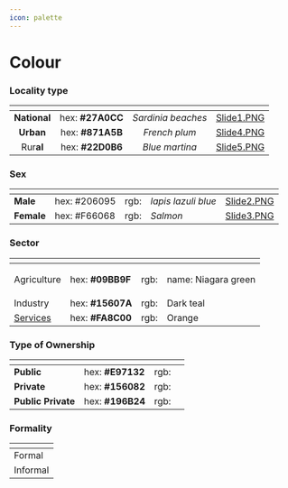 ```yaml
---
icon: palette
---
```


# Colour

### Locality type

<table data-view="cards" data-full-width="true"><thead><tr><th align="center"></th><th align="center"></th><th align="center"></th><th data-hidden data-card-cover data-type="files"></th></tr></thead><tbody><tr><td align="center"><strong>National</strong></td><td align="center">hex: <strong>#27A0CC</strong></td><td align="center"><em>Sardinia beaches</em></td><td><a href="../.gitbook/assets/Slide1.PNG">Slide1.PNG</a></td></tr><tr><td align="center"><strong>Urban</strong></td><td align="center">hex: <strong>#871A5B</strong></td><td align="center"><em>French plum</em></td><td><a href="../.gitbook/assets/Slide4.PNG">Slide4.PNG</a></td></tr><tr><td align="center">Rur<strong>al</strong></td><td align="center">hex: <strong>#22D0B6</strong></td><td align="center"><em>Blue martina</em></td><td><a href="../.gitbook/assets/Slide5.PNG">Slide5.PNG</a></td></tr></tbody></table>

### Sex

<table data-card-size="large" data-view="cards" data-full-width="true"><thead><tr><th></th><th></th><th></th><th></th><th data-hidden data-card-cover data-type="files"></th></tr></thead><tbody><tr><td><strong>Male</strong></td><td>hex: #206095</td><td>rgb:</td><td><em>lapis lazuli blue</em></td><td><a href="../.gitbook/assets/Slide2.PNG">Slide2.PNG</a></td></tr><tr><td><strong>Female</strong></td><td>hex: #F66068</td><td>rgb: </td><td><em>Salmon</em></td><td><a href="../.gitbook/assets/Slide3.PNG">Slide3.PNG</a></td></tr></tbody></table>













### Sector

<table data-view="cards"><thead><tr><th></th><th></th><th></th><th></th></tr></thead><tbody><tr><td>Agriculture</td><td>hex: <strong>#09BB9F</strong></td><td>rgb:</td><td><p>name: Niagara green</p><p> </p></td></tr><tr><td>Industry</td><td>hex: <strong>#15607A</strong></td><td>rgb:</td><td>Dark teal</td></tr><tr><td><a data-footnote-ref href="#user-content-fn-1">S</a><a data-footnote-ref href="#user-content-fn-1">ervices</a></td><td>hex: <strong>#FA8C00</strong></td><td>rgb:</td><td>Orange</td></tr></tbody></table>











### Type of Ownership

<table data-view="cards"><thead><tr><th></th><th></th><th></th><th></th></tr></thead><tbody><tr><td><strong>Public</strong></td><td>hex: <strong>#E97132</strong></td><td>rgb:</td><td></td></tr><tr><td><strong>Private</strong></td><td>hex: <strong>#156082</strong></td><td>rgb:</td><td></td></tr><tr><td><strong>Public Private</strong></td><td>hex: <strong>#196B24</strong></td><td>rgb: </td><td></td></tr></tbody></table>

### Formality

<table data-view="cards"><thead><tr><th></th></tr></thead><tbody><tr><td>Formal</td></tr><tr><td>Informal</td></tr></tbody></table>



[^1]: 
